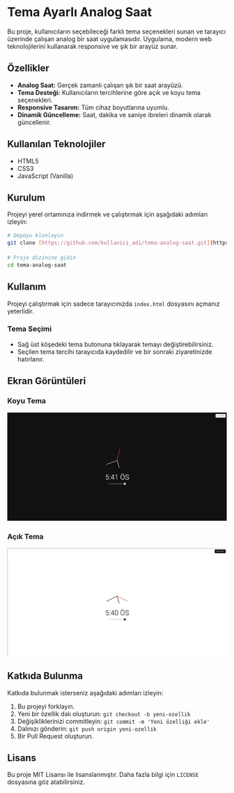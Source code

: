 # Tema Ayarlı Analog Saat
Bu proje, kullanıcıların seçebileceği farklı tema seçenekleri sunan ve tarayıcı üzerinde çalışan analog bir saat uygulamasıdır. Uygulama, modern web teknolojilerini kullanarak responsive ve şık bir arayüz sunar.

## Özellikler
- **Analog Saat:** Gerçek zamanlı çalışan şık bir saat arayüzü.
- **Tema Desteği:** Kullanıcıların tercihlerine göre açık ve koyu tema seçenekleri.
- **Responsive Tasarım:** Tüm cihaz boyutlarına uyumlu.
- **Dinamik Güncelleme:** Saat, dakika ve saniye ibreleri dinamik olarak güncellenir.

## Kullanılan Teknolojiler
- HTML5
- CSS3
- JavaScript (Vanilla)

## Kurulum
Projeyi yerel ortamınıza indirmek ve çalıştırmak için aşağıdaki adımları izleyin:

```bash
# Depoyu klonlayın
git clone [https://github.com/kullanici_adi/tema-analog-saat.git](https://github.com/SelimKse/Temali-Analog-Saat.git)

# Proje dizinine gidin
cd tema-analog-saat
```

## Kullanım
Projeyi çalıştırmak için sadece tarayıcınızda `index.html` dosyasını açmanız yeterlidir.

### Tema Seçimi
- Sağ üst köşedeki tema butonuna tıklayarak temayı değiştirebilirsiniz.
- Seçilen tema tercihi tarayıcıda kaydedilir ve bir sonraki ziyaretinizde hatırlanır.

## Ekran Görüntüleri
### Koyu Tema
![Koyu Tema Saat Görseli](dark-theme-image.png)

### Açık Tema
![Açık Tema Saat Görseli](light-theme-image.png)

## Katkıda Bulunma
Katkıda bulunmak isterseniz aşağıdaki adımları izleyin:

1. Bu projeyi forklayın.
2. Yeni bir özellik dalı oluşturun: `git checkout -b yeni-ozellik`
3. Değişikliklerinizi commitleyin: `git commit -m 'Yeni özelliği ekle'`
4. Dalınızı gönderin: `git push origin yeni-ozellik`
5. Bir Pull Request oluşturun.

## Lisans
Bu proje MIT Lisansı ile lisanslanmıştır. Daha fazla bilgi için `LICENSE` dosyasına göz atabilirsiniz.
